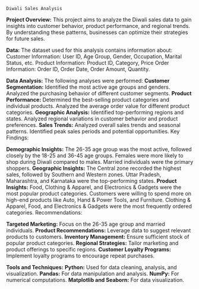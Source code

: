     Diwali Sales Analysis
**Project Overview:**
This project aims to analyze the Diwali sales data to gain insights into customer behavior, product performance, and regional trends. By understanding these patterns, businesses can optimize their strategies for future sales.

**Data:**
The dataset used for this analysis contains information about:
Customer Information: User ID, Age Group, Gender, Occupation, Marital Status, etc.
Product Information: Product ID, Category, Price
Order Information: Order ID, Order Date, Order Amount, Quantity.

**Data Analysis:**
The following analyses were performed:
**Customer Segmentation:**
Identified the most active age groups and genders.
Analyzed the purchasing behavior of different customer segments.
**Product Performance:**
Determined the best-selling product categories and individual products.
Analyzed the average order value for different product categories.
**Geographic Analysis:**
Identified top-performing regions and states.
Analyzed regional variations in customer behavior and product preferences.
**Sales Trends:**
Analyzed overall sales trends and seasonal patterns.
Identified peak sales periods and potential opportunities.
Key Findings:

**Demographic Insights:**
The 26-35 age group was the most active, followed closely by the 18-25 and 36-45 age groups.
Females were more likely to shop during Diwali compared to males.
Married individuals were the primary shoppers.
**Geographic Insights:**
The Central zone recorded the highest sales, followed by Southern and Western zones.
Uttar Pradesh, Maharashtra, and Karnataka were the top-performing states.
**Product Insights:**
Food, Clothing & Apparel, and Electronics & Gadgets were the most popular product categories.
Customers were willing to spend more on high-end products like Auto, Hand & Power Tools, and Furniture.
Clothing & Apparel, Food, and Electronics & Gadgets were the most frequently ordered categories.
Recommendations:

**Targeted Marketing:** Focus on the 26-35 age group and married individuals.
**Product Recommendations:** Leverage data to suggest relevant products to customers.
**Inventory Management:** Ensure sufficient stock of popular product categories.
**Regional Strategies:**  Tailor marketing and product offerings to specific regions.
**Customer Loyalty Programs:** Implement loyalty programs to encourage repeat purchases.

**Tools and Techniques:**
**Python:** Used for data cleaning, analysis, and visualization.
**Pandas:** For data manipulation and analysis.
**NumPy:** For numerical computations.
**Matplotlib and Seaborn:** For data visualization.

 
